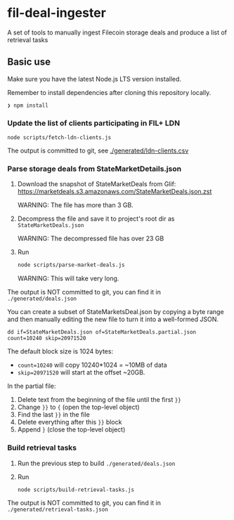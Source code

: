 # fil-deal-ingester

A set of tools to manually ingest Filecoin storage deals and produce a list of retrieval tasks

## Basic use

Make sure you have the latest Node.js LTS version installed.

Remember to install dependencies after cloning this repository locally.

```
❯ npm install
```

### Update the list of clients participating in FIL+ LDN

```
node scripts/fetch-ldn-clients.js
```

The output is committed to git, see [./generated/ldn-clients.csv](./generated/ldn-clients.csv)

### Parse storage deals from StateMarketDetails.json

1. Download the snapshot of StateMarketDeals from Glif: https://marketdeals.s3.amazonaws.com/StateMarketDeals.json.zst

   WARNING: The file has more than 3 GB.

2. Decompress the file and save it to project's root dir as `StateMarketDeals.json`

   WARNING: The decompressed file has over 23 GB

3. Run

   ```sh
   node scripts/parse-market-deals.js
   ```

   WARNING: This will take very long.

The output is NOT committed to git, you can find it in `./generated/deals.json`

You can create a subset of StateMarketsDeal.json by copying a byte range and then manually editing
the new file to turn it into a well-formed JSON.

```
dd if=StateMarketDeals.json of=StateMarketDeals.partial.json count=10240 skip=20971520
```

The default block size is 1024 bytes:
- `count=10240` will copy 10240*1024 = ~10MB of data
- `skip=20971520` will start at the offset ~20GB.

In the partial file:
 1. Delete text from the beginning of the file until the first `}}`
 2. Change `}}` to `{` (open the top-level object)
 3. Find the last `}}` in the file
 4. Delete everything after this `}}` block
 5. Append `}` (close the top-level object)

### Build retrieval tasks

1. Run the previous step to build `./generated/deals.json`

2. Run

   ```sh
   node scripts/build-retrieval-tasks.js
   ```

The output is NOT committed to git, you can find it in `./generated/retrieval-tasks.json`
